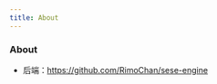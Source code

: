 ```yaml
---
title: About
---
```


<div class="text-center">
  <!-- You can use Vue components inside markdown -->
  <i-carbon-dicom-overlay class="text-4xl -mb-6 m-auto" />
  <h3>About</h3>
</div>

<ReadMe />

<script lang="ts" setup>
import ReadMe from '~/../README.md'
</script>

- 后端：<https://github.com/RimoChan/sese-engine>
